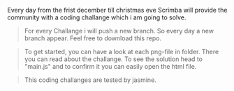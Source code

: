 Every day from the frist december till christmas eve Scrimba will provide the community with a coding challange which i am going to solve.


>For every Challange i will push a new branch. So every day a new branch appear.
>Feel free to download this repo.

>To get started, you can have a look at each png-file in folder. There you can read about the challange.
>To see the solution head to "main.js" and to confirm it you can easily open the html file. 

>This coding challanges are tested by jasmine.

